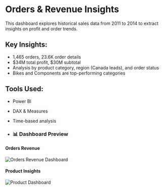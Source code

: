 # Orders & Revenue Insights

This dashboard explores historical sales data from 2011 to 2014 to extract insights on profit and order trends.

## Key Insights:
- 1,465 orders, 23.6K order details
- $34M total profit, $30M subtotal
- Analysis by product category, region (Canada leads), and order status
- Bikes and Components are top-performing categories

## Tools Used:
- Power BI
- DAX & Measures
- Time-based analysis

- ### 📊 Dashboard Preview

#### Orders Revenue
![Orders Revenue Dashboard](./orders_revenue_dashboard.jpg)

#### Product Insights
![Product Dashboard](./product_dashboard.jpg)
